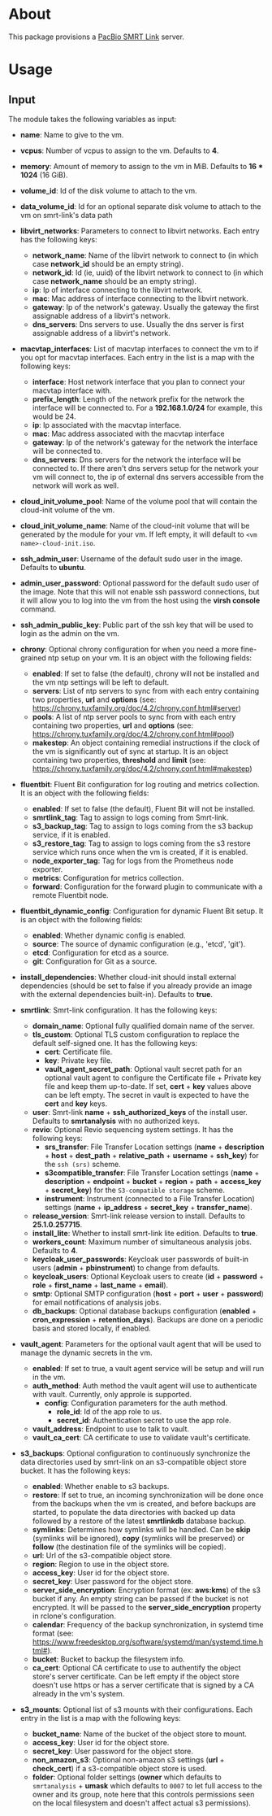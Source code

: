 # About

This package provisions a [PacBio SMRT Link](https://www.pacb.com/smrt-link/) server.

# Usage

## Input

The module takes the following variables as input:

- **name**: Name to give to the vm.

- **vcpus**: Number of vcpus to assign to the vm. Defaults to **4**.

- **memory**: Amount of memory to assign to the vm in MiB. Defaults to **16 * 1024** (16 GiB).

- **volume_id**: Id of the disk volume to attach to the vm.

- **data_volume_id**: Id for an optional separate disk volume to attach to the vm on smrt-link's data path

- **libvirt_networks**: Parameters to connect to libvirt networks. Each entry has the following keys:
  - **network_name**: Name of the libvirt network to connect to (in which case **network_id** should be an empty string).
  - **network_id**: Id (ie, uuid) of the libvirt network to connect to (in which case **network_name** should be an empty string).
  - **ip**: Ip of interface connecting to the libvirt network.
  - **mac**: Mac address of interface connecting to the libvirt network.
  - **gateway**: Ip of the network's gateway. Usually the gateway the first assignable address of a libvirt's network.
  - **dns_servers**: Dns servers to use. Usually the dns server is first assignable address of a libvirt's network.

- **macvtap_interfaces**: List of macvtap interfaces to connect the vm to if you opt for macvtap interfaces. Each entry in the list is a map with the following keys:
  - **interface**: Host network interface that you plan to connect your macvtap interface with.
  - **prefix_length**: Length of the network prefix for the network the interface will be connected to. For a **192.168.1.0/24** for example, this would be 24.
  - **ip**: Ip associated with the macvtap interface. 
  - **mac**: Mac address associated with the macvtap interface
  - **gateway**: Ip of the network's gateway for the network the interface will be connected to.
  - **dns_servers**: Dns servers for the network the interface will be connected to. If there aren't dns servers setup for the network your vm will connect to, the ip of external dns servers accessible from the network will work as well.

- **cloud_init_volume_pool**: Name of the volume pool that will contain the cloud-init volume of the vm.

- **cloud_init_volume_name**: Name of the cloud-init volume that will be generated by the module for your vm. If left empty, it will default to ``<vm name>-cloud-init.iso``.

- **ssh_admin_user**: Username of the default sudo user in the image. Defaults to **ubuntu**.

- **admin_user_password**: Optional password for the default sudo user of the image. Note that this will not enable ssh password connections, but it will allow you to log into the vm from the host using the **virsh console** command.

- **ssh_admin_public_key**: Public part of the ssh key that will be used to login as the admin on the vm.

- **chrony**: Optional chrony configuration for when you need a more fine-grained ntp setup on your vm. It is an object with the following fields:
  - **enabled**: If set to false (the default), chrony will not be installed and the vm ntp settings will be left to default.
  - **servers**: List of ntp servers to sync from with each entry containing two properties, **url** and **options** (see: https://chrony.tuxfamily.org/doc/4.2/chrony.conf.html#server)
  - **pools**: A list of ntp server pools to sync from with each entry containing two properties, **url** and **options** (see: https://chrony.tuxfamily.org/doc/4.2/chrony.conf.html#pool)
  - **makestep**: An object containing remedial instructions if the clock of the vm is significantly out of sync at startup. It is an object containing two properties, **threshold** and **limit** (see: https://chrony.tuxfamily.org/doc/4.2/chrony.conf.html#makestep)

- **fluentbit**: Fluent Bit configuration for log routing and metrics collection. It is an object with the following fields:
  - **enabled**: If set to false (the default), Fluent Bit will not be installed.
  - **smrtlink_tag**: Tag to assign to logs coming from Smrt-link.
  - **s3_backup_tag**: Tag to assign to logs coming from the s3 backup service, if it is enabled.
  - **s3_restore_tag**: Tag to assign to logs coming from the s3 restore service which runs once when the vm is created, if it is enabled.
  - **node_exporter_tag**: Tag for logs from the Prometheus node exporter.
  - **metrics**: Configuration for metrics collection.
  - **forward**: Configuration for the forward plugin to communicate with a remote Fluentbit node.

- **fluentbit_dynamic_config**: Configuration for dynamic Fluent Bit setup. It is an object with the following fields:
  - **enabled**: Whether dynamic config is enabled.
  - **source**: The source of dynamic configuration (e.g., 'etcd', 'git').
  - **etcd**: Configuration for etcd as a source.
  - **git**: Configuration for Git as a source.

- **install_dependencies**: Whether cloud-init should install external dependencies (should be set to false if you already provide an image with the external dependencies built-in). Defaults to **true**.

- **smrtlink**: Smrt-link configuration. It has the following keys:
  - **domain_name**: Optional fully qualified domain name of the server.
  - **tls_custom**: Optional TLS custom configuration to replace the default self-signed one. It has the following keys:
    - **cert**: Certificate file.
    - **key**: Private key file.
    - **vault_agent_secret_path**: Optional vault secret path for an optional vault agent to configure the Certificate file + Private key file and keep them up-to-date. If set, **cert** + **key** values above can be left empty. The secret in vault is expected to have the **cert** and **key** keys.
  - **user**: Smrt-link **name** + **ssh_authorized_keys** of the install user. Defaults to **smrtanalysis** with no authorized keys.
  - **revio**: Optional Revio sequencing system settings. It has the following keys:
    - **srs_transfer**: File Transfer Location settings (**name** + **description** + **host** + **dest_path** + **relative_path** + **username** + **ssh_key**) for the `ssh (srs)` scheme.
    - **s3compatible_transfer**: File Transfer Location settings (**name** + **description** + **endpoint** + **bucket** + **region** + **path** + **access_key** + **secret_key**) for the `S3-compatible storage` scheme.
    - **instrument**: Instrument (connected to a File Transfer Location) settings (**name** + **ip_address** + **secret_key** + **transfer_name**).
  - **release_version**: Smrt-link release version to install. Defaults to **25.1.0.257715**.
  - **install_lite**: Whether to install smrt-link lite edition. Defaults to **true**.
  - **workers_count**: Maximum number of simultaneous analysis jobs. Defaults to **4**.
  - **keycloak_user_passwords**: Keycloak user passwords of built-in users (**admin** + **pbinstrument**) to change from defaults.
  - **keycloak_users**: Optional Keycloak users to create (**id** + **password** + **role** + **first_name** + **last_name** + **email**).
  - **smtp**: Optional SMTP configuration (**host** + **port** + **user** + **password**) for email notifications of analysis jobs.
  - **db_backups**: Optional database backups configuration (**enabled** + **cron_expression** + **retention_days**). Backups are done on a periodic basis and stored locally, if enabled.

- **vault_agent**: Parameters for the optional vault agent that will be used to manage the dynamic secrets in the vm.
  - **enabled**: If set to true, a vault agent service will be setup and will run in the vm.
  - **auth_method**: Auth method the vault agent will use to authenticate with vault. Currently, only approle is supported.
    - **config**: Configuration parameters for the auth method.
      - **role_id**: Id of the app role to us.
      - **secret_id**: Authentication secret to use the app role.
  - **vault_address**: Endpoint to use to talk to vault.
  - **vault_ca_cert**: CA certificate to use to validate vault's certificate.

- **s3_backups**: Optional configuration to continuously synchronize the data directories used by smrt-link on an s3-compatible object store bucket. It has the following keys:
  - **enabled**: Whether enable to s3 backups.
  - **restore**: If set to true, an incoming synchronization will be done once from the backups when the vm is created, and before backups are started, to populate the data directories with backed up data followed by a restore of the latest **smrtlinkdb** database backup.
  - **symlinks**: Determines how symlinks will be handled. Can be **skip** (symlinks will be ignored), **copy** (symlinks will be preserved) or **follow** (the destination file of the symlinks will be copied).
  - **url**: Url of the s3-compatible object store.
  - **region**: Region to use in the object store.
  - **access_key**: User id for the object store.
  - **secret_key**: User password for the object store.
  - **server_side_encryption**: Encryption format (ex: **aws:kms**) of the s3 bucket if any. An empty string can be passed if the bucket is not encrypted. It will be passed to the **server_side_encryption** property in rclone's configuration.
  - **calendar**: Frequency of the backup synchronization, in systemd time format (see: https://www.freedesktop.org/software/systemd/man/systemd.time.html#).
  - **bucket**: Bucket to backup the filesystem info.
  - **ca_cert**: Optional CA certificate to use to authentify the object store's server certificate. Can be left empty if the object store doesn't use https or has a server certificate that is signed by a CA already in the vm's system.

- **s3_mounts**: Optional list of s3 mounts with their configurations. Each entry in the list is a map with the following keys:
  - **bucket_name**: Name of the bucket of the object store to mount.
  - **access_key**: User id for the object store.
  - **secret_key**: User password for the object store.
  - **non_amazon_s3**: Optional non-amazon s3 settings (**url** + **check_cert**) if a s3-compatible object store is used.
  - **folder**: Optional folder settings (**owner** which defaults to `smrtanalysis` + **umask** which defaults to `0007` to let full access to the owner and its group, note here that this controls permissions seen on the local filesystem and doesn't affect actual s3 permissions).
